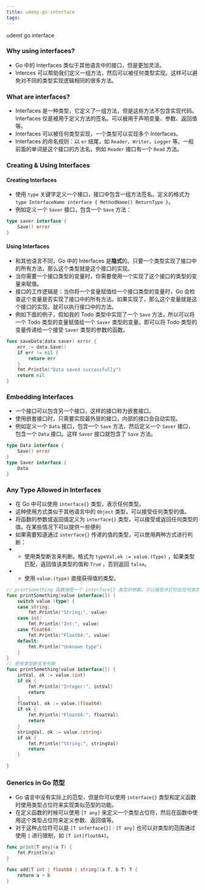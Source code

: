 ```yaml
---
title: udemy-go-interface
tags:
---
```

udemt go interface
<!--more-->

### Why using interfaces?

- Go 中的 Interfaces 类似于其他语言中的接口，但是更加灵活。
- Interces 可以帮助我们定义一组方法，然后可以被任何类型实现。这样可以避免对不同的类型实现逻辑相同的很多方法。

### What are interfaces?

- Interfaces 是一种类型，它定义了一组方法，但是这些方法不包含实现代码。Interfaces 仅是被用于定义方法的签名。可以被用于声明变量、参数、返回值等。
- Interfaces 可以被任何类型实现，一个类型可以实现多个 Interfaces。
- Interfaces 的命名规则：以 `er` 结尾，如 `Reader`、`Writer`、`Logger` 等。一般前面的单词是这个接口的方法名。例如 `Reader` 接口有一个 `Read` 方法。

### Creating & Using Interfaces

#### Creating Interfaces

- 使用 `type` 关键字定义一个接口，接口中包含一组方法签名。定义的格式为 `type InterfaceName interface { MethodName() ReturnType }`。
- 例如定义一个 `Saver` 接口，包含一个 `Save` 方法：

```go
type saver interface {
	Save() error
}
```

#### Using Interfaces

- 和其他语言不同，Go 中的 Interfaces 是**隐式**的。只要一个类型实现了接口中的所有方法，那么这个类型就是这个接口的实现。
- 当你需要一个接口类型的变量时，你需要使用一个实现了这个接口的类型的变量来赋值。
- 接口的工作逻辑是：当你将一个变量赋值给一个接口类型的变量时，Go 会检查这个变量是否实现了接口中的所有方法。如果实现了，那么这个变量就是这个接口的实现。就可以执行接口中的方法。
- 例如下面的例子，假如我的 Todo 类型中实现了一个 `Save` 方法，所以可以将一个 Todo 类型的变量赋值给一个 `Saver` 类型的变量。即可以将 Todo 类型的变量传递给一个接受 `Saver` 类型的参数的函数。

```go
func saveData(data saver) error {
	err := data.Save()
	if err != nil {
		return err
	}
	fmt.Println("Data saved successfully")
	return nil
}
```

### Embedding Interfaces

- 一个接口可以包含另一个接口，这样的接口称为嵌套接口。
- 使用嵌套接口时，只需要实现最外层的接口，内部的接口会自动实现。
- 例如定义一个 `Data` 接口，包含一个 `Save` 方法，然后定义一个 `Saver` 接口，包含一个 `Data` 接口。这样 `Saver` 接口就包含了 `Save` 方法。

```go
type Data interface {
    Save() error
}
type Saver interface {
    Data
}
```

### Any Type Allowed in Interfaces

- 在 Go 中可以使用 `interface{}` 类型，表示任何类型。
- 这种使用方式类似于其他语言中的 `Object` 类型，可以接受任何类型的值。
- 将函数的参数或返回值定义为 `interface{}` 类型，可以接受或返回任何类型的值。在某些情况下可以提供一些便利
- 如果需要知道通过 `interface{}` 传递的值的类型，可以使用两种方式进行判断：
- - 使用类型断言来判断。格式为 `typeVal,ok := value.(Type)` ，如果类型匹配，返回值该类型的值和 `True` ，否则返回 `false`。
- - 使用 `value.(type)` 直接获得值的类型。

```go
// printSomething 函数接受一个 interface{} 类型的参数，可以接受并打印出任何类型的值 并且获得并打印出值的类型
func printSomething(value interface{}) {
	switch value.(type) {
	case string:
		fmt.Println("String:", value)
	case int:
		fmt.Println("Int:", value)
	case float64:
		fmt.Println("Float64:", value)
	default:
		fmt.Println("Unknown type")
	}
}
// 使用类型断言来判断
func printSomething(value interface{}) {
	intVal, ok := value.(int)
	if ok {
		fmt.Println("Integer:", intVal)
		return
	}
	floatVal, ok := value.(float64)
	if ok {
		fmt.Println("Float64:", floatVal)
		return
	}
	stringVal, ok := value.(string)
	if ok {
		fmt.Println("String:", stringVal)
		return
	}

}
```

### Generics in Go 范型

- Go 语言中没有实际上的范型，但是你可以使用 `interface{}` 类型和定义函数时使用类型占位符来实现类似范型的功能。
- 在定义函数的时候可以使用 `[T any]` 来定义一个类型占位符，然后在函数中使用这个类型占位符来定义参数、返回值等。
- 对于这种占位符可以是 `[T inferface{}]｜[T any]` 也可以对类型的范围通过使用 `|` 进行限制，如 `[T int|float64]`。

```go
func print[T any](a T) {
    fmt.Println(a)
}

func add[T int | float64 | string](a T, b T) T {
    return a + b
}
```
